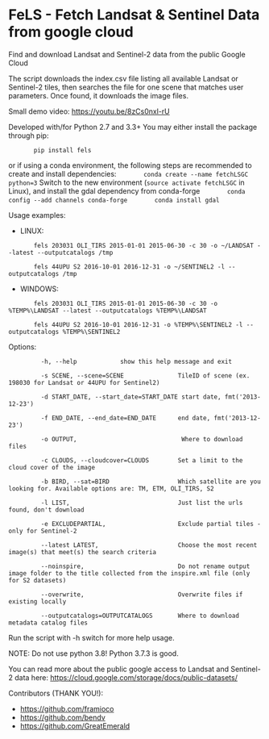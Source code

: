 # FeLS - Fetch Landsat & Sentinel Data from google cloud
Find and download Landsat and Sentinel-2 data from the public Google Cloud

The script downloads the index.csv file listing all available Landsat or Sentinel-2 tiles, then searches the file for one scene that matches user parameters.
Once found, it downloads the image files.

Small demo video: https://youtu.be/8zCs0nxl-rU

Developed with/for Python 2.7 and 3.3+
You may either install the package through pip:

`       pip install fels`

or if using a conda environment, the following steps are recommended to create and install dependencies:
`       conda create --name fetchLSGC python=3`
Switch to the new environment (`source activate fetchLSGC` in Linux), and install the gdal dependency from conda-forge
`       conda config --add channels conda-forge`
`       conda install gdal`

Usage examples:

 - LINUX:

`       fels 203031 OLI_TIRS 2015-01-01 2015-06-30 -c 30 -o ~/LANDSAT --latest --outputcatalogs /tmp`

`       fels 44UPU S2 2016-10-01 2016-12-31 -o ~/SENTINEL2 -l --outputcatalogs /tmp`

 - WINDOWS:

`       fels 203031 OLI_TIRS 2015-01-01 2015-06-30 -c 30 -o %TEMP%\LANDSAT --latest --outputcatalogs %TEMP%\LANDSAT`

`       fels 44UPU S2 2016-10-01 2016-12-31 -o %TEMP%\SENTINEL2 -l --outputcatalogs %TEMP%\SENTINEL2`

Options:

`         -h, --help            show this help message and exit`

`         -s SCENE, --scene=SCENE               TileID of scene (ex. 198030 for Landsat or 44UPU for Sentinel2)`

`         -d START_DATE, --start_date=START_DATE start date, fmt('2013-12-23')`

`         -f END_DATE, --end_date=END_DATE      end date, fmt('2013-12-23')`

`         -o OUTPUT,                             Where to download files`

`         -c CLOUDS, --cloudcover=CLOUDS        Set a limit to the cloud cover of the image`

`         -b BIRD, --sat=BIRD                   Which satellite are you looking for. Available options are: TM, ETM, OLI_TIRS, S2`

`         -l LIST,                              Just list the urls found, don't download`

`         -e EXCLUDEPARTIAL,                    Exclude partial tiles - only for Sentinel-2`

`         --latest LATEST,                      Choose the most recent image(s) that meet(s) the search criteria`

`         --noinspire,                          Do not rename output image folder to the title collected from the inspire.xml file (only for S2 datasets)`

`         --overwrite,                          Overwrite files if existing locally`

`         --outputcatalogs=OUTPUTCATALOGS       Where to download metadata catalog files`

Run the script with -h switch for more help usage.

NOTE: Do not use python 3.8! Python 3.7.3 is good.

You can read more about the public google access to Landsat and Sentinel-2 data here: https://cloud.google.com/storage/docs/public-datasets/

Contributors (THANK YOU!):
 - https://github.com/framioco
 - https://github.com/bendv
 - https://github.com/GreatEmerald

